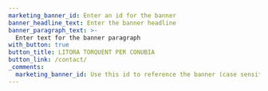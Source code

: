 ```yaml
---
marketing_banner_id: Enter an id for the banner
banner_headline_text: Enter the banner headline
banner_paragraph_text: >-
  Enter text for the banner paragraph
with_button: true
button_title: LITORA TORQUENT PER CONUBIA
button_link: /contact/
_comments:
  marketing_banner_id: Use this id to reference the banner (case sensitive)
---
```

